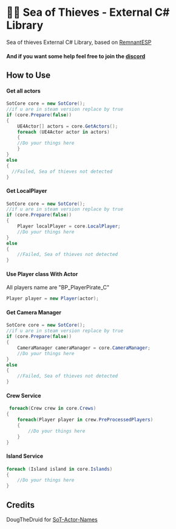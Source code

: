 
# 🏴‍☠️ Sea of Thieves - External C# Library
Sea of thieves External C# Library, based on [
RemnantESP](https://github.com/shalzuth/RemnantESP)

#### And if you want some help feel free to join the [discord](https://discord.gg/KkBVKCFdzz)

## How to Use

#### Get all actors

```C#
SotCore core = new SotCore();
//if u are in steam version replace by true
if (core.Prepare(false))
{
    UE4Actor[] actors = core.GetActors();
    foreach (UE4Actor actor in actors)
    {
	//Do your things here
    }
}
else
{
  //Failed, Sea of thieves not detected
}
```

#### Get LocalPlayer

```C#
SotCore core = new SotCore();
//if u are in steam version replace by true
if (core.Prepare(false))
{
    Player localPlayer = core.LocalPlayer;
    //Do your things here
}
else
{
    //Failed, Sea of thieves not detected
}
```

#### Use Player class With Actor
All players name are "BP_PlayerPirate_C"
```C#
Player player = new Player(actor);
```

#### Get Camera Manager

```C#
SotCore core = new SotCore();
//if u are in steam version replace by true
if (core.Prepare(false))
{
    CameraManager cameraManager = core.CameraManager;
    //Do your things here
}
else
{
    //Failed, Sea of thieves not detected
}
```
#### Crew Service
```C#
 foreach(Crew crew in core.Crews)
{        
	foreach(Player player in crew.PreProcessedPlayers)
	{
		//Do your things here
	}
}
```

#### Island Service
```C#
foreach (Island island in core.Islands)
{        
	//Do your things here
}
```


## Credits
DougTheDruid for [SoT-Actor-Names](https://github.com/DougTheDruid/SoT-Actor-Names)
